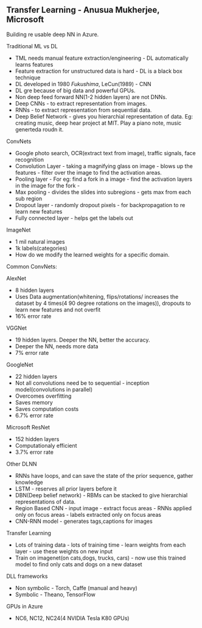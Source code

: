 ## Transfer Learning - Anusua Mukherjee, Microsoft ##
Building re usable deep NN in Azure.

Traditional ML vs DL

* TML needs manual feature extraction/engineering - DL automatically learns features
* Feature extraction for unstructured data is hard - DL is a black box technique
* DL developed in 1980 *Fukushima*, LeCun(1989) - CNN
* DL gre because of big data and powerful GPUs.
* Non deep feed forward NN(1-2 hidden layers) are not DNNs. 
* Deep CNNs - to extract representation from images.
* RNNs - to extract representation from sequential data.
* Deep Belief Network - gives you hierarchial representation of data. Eg: creating music, deep hear project at MIT. Play a piano note, music generteda roudn it. 

ConvNets

* Google photo search, OCR(extract text from image), traffic signals, face recognition
* Convolution Layer - taking a magnifying glass on image - blows up the features - filter over the image to find the activation areas.
* Pooling layer - For eg: find a fork in a image - find the activation layers in the image for the fork - 
* Max pooling - divides the slides into subregions - gets max from each sub region
* Dropout layer - randomly dropout pixels - for backpropagation to re learn new features
* Fully connected layer - helps get the labels out

ImageNet

* 1 mil natural images
* 1k labels(categories)
* How do we modify the learned weights for a specific domain. 

Common ConvNets:

AlexNet

* 8 hidden layers
* Uses Data augmentation(whitening, flips/rotations/ increases the dataset by 4 times(4 90 degree rotations on the images)), dropouts to learn new features and not overfit
* 16% error rate

VGGNet

* 19 hidden layers. Deeper the NN, better the accuracy.
* Deeper the NN, needs more data
* 7% error rate

GoogleNet

* 22 hidden layers
* Not all convolutions need be to sequential - inception model(convolutions in parallel)
* Overcomes overfitting
* Saves memory
* Saves computation costs
* 6.7% error rate

Microsoft ResNet

* 152 hidden layers
* Computationaly efficient
* 3.7% error rate

Other DLNN

* RNNs have loops, and can save the state of the prior sequence, gather knowledge
* LSTM - reserves all prior layers before it
* DBN(Deep belief network) - RBMs can be stacked to give hierarchial representations of data.
* Region Based CNN - input image - extract focus areas - RNNs applied only on focus areas - labels extracted only on focus areas
* CNN-RNN model - generates tags,captions for images 

Transfer Learning

* Lots of training data - lots of training time - learn weights from each layer - use these weights on new input
* Train on imagenet(on cats,dogs, trucks, cars) - now use this trained model to find only cats and dogs on a new dataset 

DLL frameworks

* Non symbolic - Torch, Caffe (manual and heavy)
* Symbolic - Theano, TensorFlow

GPUs in Azure

* NC6, NC12, NC24(4 NVIDIA Tesla K80 GPUs)
 







